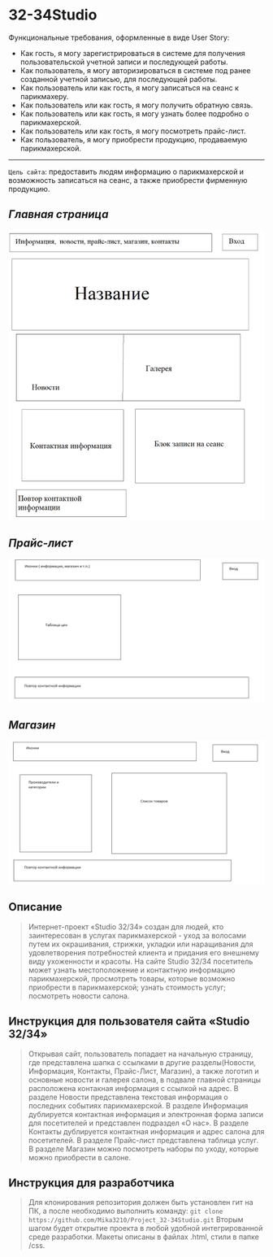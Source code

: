 # 32-34Studio

Функциональные требования, оформленные в виде User Story:
* Как гость, я могу зарегистрироваться в системе для получения пользовательской учетной записи и последующей работы.
* Как пользователь, я могу авторизироваться в системе под ранее созданной учетной записью, для последующей работы.
* Как пользователь или как гость, я могу записаться на сеанс к парикмахеру.
* Как пользователь или как гость, я могу получить обратную связь.
* Как пользователь или как гость, я могу узнать более подробно о парикмахерской.
* Как пользователь или как гость, я могу посмотреть прайс-лист.
* Как пользователь, я могу приобрести продукцию, продаваемую парикмахерской.
***
`Цель сайта`: предоставить людям информацию о парикмахерской и возможность записаться на сеанс, а также приобрести фирменную продукцию.
## ***Главная страница*** 
![Главная страница](https://github.com/Mika3210/Project_32-34Studio/blob/main/Макеты/гл%20стр.png)
## ***Прайс-лист*** 
![Прайс-лист](https://github.com/Mika3210/Project_32-34Studio/blob/main/Макеты/прайс.png)
## ***Магазин*** 
![Магазин](https://github.com/Mika3210/Project_32-34Studio/blob/main/Макеты/магазин.png)

## Описание
>Интернет-проект «Studio 32/34» создан для людей, кто заинтересован в услугах парикмахерской - 
>уход за волосами путем их окрашивания, стрижки, укладки или наращивания 
>для удовлетворения потребностей клиента и придания его внешнему виду ухоженности и красоты. 
>На сайте Studio 32/34 посетитель может узнать местоположение и контактную информацию парикмахерской,
>просмотреть товары, которые возможно приобрести в парикмахерской; узнать стоимость услуг; посмотреть новости салона.

## Инструкция для пользователя сайта «Studio 32/34»
>Открывая сайт, пользователь попадает на начальную страницу, где представлена шапка с ссылками в другие разделы(Новости, Информация, Контакты, Прайс-Лист, Магазин), а также логотип и основные новости и галерея салона, в подвале главной страницы расположена контакная информация с ссылкой на адрес.
>В разделе Новости представлена текстовая информация о последних событиях парикмахерской.
>В разделе Информация дублируется контактная информация и электронная форма записи для посетителей и представлен подраздел «О нас».
>В разделе Контакты дублируется контактная информация и адрес салона для посетителей.
>В разделе Прайс-лист представлена таблица услуг.
>В разделе Магазин можно посмотреть наборы по уходу, которые можно приобрести в салоне.  
## Инструкция для разработчика
>Для клонирования репозитория должен быть установлен гит на ПК, а после необходимо выполнить команду:
>`git clone https://github.com/Mika3210/Project_32-34Studio.git`
>Вторым шагом будет открытие проекта в любой удобной интегрированной среде разработки.
>Макеты описаны в файлах .html, стили в папке /css.
